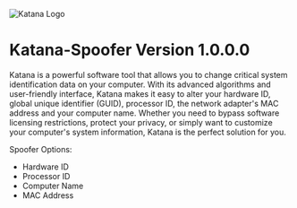 ![Katana Logo](https://raw.githubusercontent.com/impiff/Katana-Spoofer/main/katana.png)

# Katana-Spoofer Version 1.0.0.0
Katana is a powerful software tool that allows you to change critical system identification data on your computer. With its advanced algorithms and user-friendly interface, Katana makes it easy to alter your hardware ID, global unique identifier (GUID), processor ID, the network adapter's MAC address and your computer name. Whether you need to bypass software licensing restrictions, protect your privacy, or simply want to customize your computer's system information, Katana is the perfect solution for you.

Spoofer Options:
- Hardware ID
- Processor ID
- Computer Name
- MAC Address
